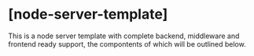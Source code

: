 # [node-server-template]

This is a node server template with complete backend, middleware and frontend ready support, the compontents of which will be outlined below.
